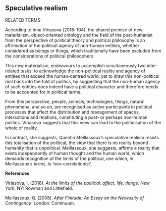 ## Speculative realism

RELATED TERMS: 

According to Inna Viriasova (2018: 104), the shared premise of new materialism, object-oriented ontology and the field of the post-humanist from the perspective of political theory and political philosophy is an affirmation of the political agency of non-human entities, whether considered as beings or things, which traditionally have been excluded from the considerations of political philosophers.

This new materialism, endeavours to accomplish simultaneously two inter-related tasks: to acknowledge the non-political reality and agency of entities that exceed the human-centred world; yet to draw this non-political real back into the fold of politics, by suggesting that the non-human agency of such entities does indeed have a political character and therefore needs to be accounted for in political terms.

From this perspective, people, animals, technologies, things, natural phenomena, and so on, are recognised as active participants in political processes that affect the distribution and management of spaces, interactions and relations, constituting a post- or perhaps non-human politics. Viriasova suggests that this view can lead to the politicisation of the whole of reality.

In contrast, she suggests, Quentin Meillassoux’s speculative realism resists this totalisation of the political, the view that there is no reality beyond humanity that is unpolitical. Meillassoux, she suggests, affirms a reality that exists independently of human thought and the human world, which demands recognition of the limits of the political, one which, In Meillassoux’s terms, is ‘non-correlationist’.

**References**

Viriasova, I. (2018). _At the limits of the political: affect, life, things_. New York, NY: Rowman and Littlefield.

Meillassoux, Q. (2008). _After Finitude: An Essay on the Necessity of Contingency_. London: Continuum.

